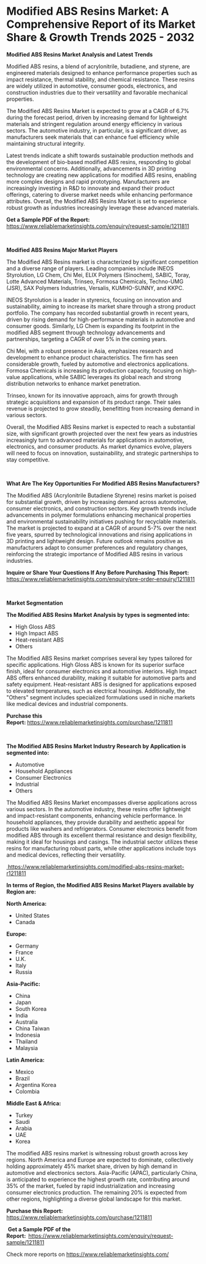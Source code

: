 <p><h1>Modified ABS Resins Market: A Comprehensive Report of its Market Share & Growth Trends 2025 - 2032</h1></p><p><strong>Modified ABS Resins Market Analysis and Latest Trends</strong></p>
<p><p>Modified ABS resins, a blend of acrylonitrile, butadiene, and styrene, are engineered materials designed to enhance performance properties such as impact resistance, thermal stability, and chemical resistance. These resins are widely utilized in automotive, consumer goods, electronics, and construction industries due to their versatility and favorable mechanical properties.</p><p>The Modified ABS Resins Market is expected to grow at a CAGR of 6.7% during the forecast period, driven by increasing demand for lightweight materials and stringent regulation around energy efficiency in various sectors. The automotive industry, in particular, is a significant driver, as manufacturers seek materials that can enhance fuel efficiency while maintaining structural integrity.</p><p>Latest trends indicate a shift towards sustainable production methods and the development of bio-based modified ABS resins, responding to global environmental concerns. Additionally, advancements in 3D printing technology are creating new applications for modified ABS resins, enabling more complex designs and rapid prototyping. Manufacturers are increasingly investing in R&D to innovate and expand their product offerings, catering to diverse market needs while enhancing performance attributes. Overall, the Modified ABS Resins Market is set to experience robust growth as industries increasingly leverage these advanced materials.</p></p>
<p><strong>Get a Sample PDF of the Report:&nbsp;</strong> <a href="https://www.reliablemarketinsights.com/enquiry/request-sample/1211811?utm_campaign=2678&utm_medium=2&utm_source=Github&utm_content=ia&utm_term=24032025&utm_id=modified-abs-resins">https://www.reliablemarketinsights.com/enquiry/request-sample/1211811</a></p>
<p>&nbsp;</p>
<p><strong>Modified ABS Resins Major Market Players</strong></p>
<p><p>The Modified ABS Resins market is characterized by significant competition and a diverse range of players. Leading companies include INEOS Styrolution, LG Chem, Chi Mei, ELIX Polymers (Sinochem), SABIC, Toray, Lotte Advanced Materials, Trinseo, Formosa Chemicals, Techno-UMG (JSR), SAX Polymers Industries, Versalis, KUMHO-SUNNY, and KKPC.</p><p>INEOS Styrolution is a leader in styrenics, focusing on innovation and sustainability, aiming to increase its market share through a strong product portfolio. The company has recorded substantial growth in recent years, driven by rising demand for high-performance materials in automotive and consumer goods. Similarly, LG Chem is expanding its footprint in the modified ABS segment through technology advancements and partnerships, targeting a CAGR of over 5% in the coming years.</p><p>Chi Mei, with a robust presence in Asia, emphasizes research and development to enhance product characteristics. The firm has seen considerable growth, fueled by automotive and electronics applications. Formosa Chemicals is increasing its production capacity, focusing on high-value applications, while SABIC leverages its global reach and strong distribution networks to enhance market penetration.</p><p>Trinseo, known for its innovative approach, aims for growth through strategic acquisitions and expansion of its product range. Their sales revenue is projected to grow steadily, benefitting from increasing demand in various sectors.</p><p>Overall, the Modified ABS Resins market is expected to reach a substantial size, with significant growth projected over the next few years as industries increasingly turn to advanced materials for applications in automotive, electronics, and consumer products. As market dynamics evolve, players will need to focus on innovation, sustainability, and strategic partnerships to stay competitive.</p></p>
<p>&nbsp;</p>
<p><strong>What Are The Key Opportunities For Modified ABS Resins Manufacturers?</strong></p>
<p><p>The Modified ABS (Acrylonitrile Butadiene Styrene) resins market is poised for substantial growth, driven by increasing demand across automotive, consumer electronics, and construction sectors. Key growth trends include advancements in polymer formulations enhancing mechanical properties and environmental sustainability initiatives pushing for recyclable materials. The market is projected to expand at a CAGR of around 5-7% over the next five years, spurred by technological innovations and rising applications in 3D printing and lightweight design. Future outlook remains positive as manufacturers adapt to consumer preferences and regulatory changes, reinforcing the strategic importance of Modified ABS resins in various industries.</p></p>
<p><strong>Inquire or Share Your Questions If Any Before Purchasing This Report:</strong> <a href="https://www.reliablemarketinsights.com/enquiry/pre-order-enquiry/1211811?utm_campaign=2678&utm_medium=2&utm_source=Github&utm_content=ia&utm_term=24032025&utm_id=modified-abs-resins">https://www.reliablemarketinsights.com/enquiry/pre-order-enquiry/1211811</a></p>
<p>&nbsp;</p>
<p><strong>Market Segmentation</strong></p>
<p><strong>The Modified ABS Resins Market Analysis by types is segmented into:</strong></p>
<p><ul><li>High Gloss ABS</li><li>High Impact ABS</li><li>Heat-resistant ABS</li><li>Others</li></ul></p>
<p><p>The Modified ABS Resins market comprises several key types tailored for specific applications. High Gloss ABS is known for its superior surface finish, ideal for consumer electronics and automotive interiors. High Impact ABS offers enhanced durability, making it suitable for automotive parts and safety equipment. Heat-resistant ABS is designed for applications exposed to elevated temperatures, such as electrical housings. Additionally, the "Others" segment includes specialized formulations used in niche markets like medical devices and industrial components.</p></p>
<p><strong>Purchase this Report:&nbsp;</strong><a href="https://www.reliablemarketinsights.com/purchase/1211811?utm_campaign=2678&utm_medium=2&utm_source=Github&utm_content=ia&utm_term=24032025&utm_id=modified-abs-resins">https://www.reliablemarketinsights.com/purchase/1211811</a></p>
<p>&nbsp;</p>
<p><strong>The Modified ABS Resins Market Industry Research by Application is segmented into:</strong></p>
<p><ul><li>Automotive</li><li>Household Appliances</li><li>Consumer Electronics</li><li>Industrial</li><li>Others</li></ul></p>
<p><p>The Modified ABS Resins Market encompasses diverse applications across various sectors. In the automotive industry, these resins offer lightweight and impact-resistant components, enhancing vehicle performance. In household appliances, they provide durability and aesthetic appeal for products like washers and refrigerators. Consumer electronics benefit from modified ABS through its excellent thermal resistance and design flexibility, making it ideal for housings and casings. The industrial sector utilizes these resins for manufacturing robust parts, while other applications include toys and medical devices, reflecting their versatility.</p></p>
<p><a href="https://www.reliablemarketinsights.com/modified-abs-resins-market-r1211811?utm_campaign=2678&utm_medium=2&utm_source=Github&utm_content=ia&utm_term=24032025&utm_id=modified-abs-resins">&nbsp;https://www.reliablemarketinsights.com/modified-abs-resins-market-r1211811</a></p>
<p><strong>In terms of Region, the Modified ABS Resins Market Players available by Region are:</strong></p>
<p>
    <p> <strong> North America: </strong>
        <ul>
            <li>United States</li>
            <li>Canada</li>
        </ul>
        </p> 
    <p> <strong> Europe: </strong>
        <ul>
            <li>Germany</li>
            <li>France</li>
            <li>U.K.</li>
            <li>Italy</li>
            <li>Russia</li>
        </ul>
        </p> 
    <p> <strong> Asia-Pacific: </strong>
        <ul>
            <li>China</li>
            <li>Japan</li>
            <li>South Korea</li>
            <li>India</li>
            <li>Australia</li>
            <li>China Taiwan</li>
            <li>Indonesia</li>
            <li>Thailand</li>
            <li>Malaysia</li>
        </ul>
        </p> 
    <p> <strong> Latin America: </strong>
        <ul>
            <li>Mexico</li>
            <li>Brazil</li>
            <li>Argentina Korea</li>
            <li>Colombia</li>
        </ul>
        </p> 
    <p> <strong> Middle East & Africa: </strong>
        <ul>
            <li>Turkey</li>
            <li>Saudi</li>
            <li>Arabia</li>
            <li>UAE</li>
            <li>Korea</li>
        </ul>
    </p>
    </p>
<p><p>The modified ABS resins market is witnessing robust growth across key regions. North America and Europe are expected to dominate, collectively holding approximately 45% market share, driven by high demand in automotive and electronics sectors. Asia-Pacific (APAC), particularly China, is anticipated to experience the highest growth rate, contributing around 35% of the market, fueled by rapid industrialization and increasing consumer electronics production. The remaining 20% is expected from other regions, highlighting a diverse global landscape for this market.</p></p>
<p><strong>Purchase this Report: </strong><a href="https://www.reliablemarketinsights.com/purchase/1211811?utm_campaign=2678&utm_medium=2&utm_source=Github&utm_content=ia&utm_term=24032025&utm_id=modified-abs-resins">https://www.reliablemarketinsights.com/purchase/1211811</a></p>
<p>&nbsp;<strong>Get a Sample PDF of the Report:&nbsp;&nbsp;</strong><a href="https://www.reliablemarketinsights.com/enquiry/request-sample/1211811?utm_campaign=2678&utm_medium=2&utm_source=Github&utm_content=ia&utm_term=24032025&utm_id=modified-abs-resins">https://www.reliablemarketinsights.com/enquiry/request-sample/1211811</a></p>
<p><strong></strong></p>
<p>Check more reports on <a href="https://www.reliablemarketinsights.com/?utm_campaign=2678&utm_medium=2&utm_source=Github&utm_content=ia&utm_term=24032025&utm_id=modified-abs-resins">https://www.reliablemarketinsights.com/</a></p>